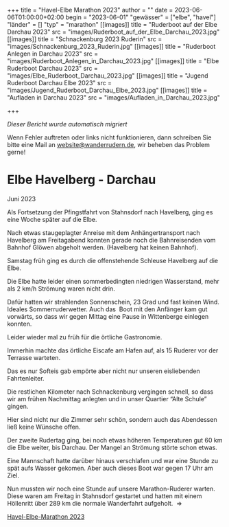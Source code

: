 +++
title = "Havel-Elbe Marathon 2023"
author = ""
date = 2023-06-06T01:00:00+02:00
begin = "2023-06-01"
"gewässer" = ["elbe", "havel"]
"länder" = []
"typ" = "marathon"
[[images]]
title = "Ruderboot auf der Elbe Darchau 2023"
src = "images/Ruderboot_auf_der_Elbe_Darchau_2023.jpg"
[[images]]
title = "Schnackenburg 2023 Ruderin"
src = "images/Schnackenburg_2023_Ruderin.jpg"
[[images]]
title = "Ruderboot Anlegen in Darchau 2023"
src = "images/Ruderboot_Anlegen_in_Darchau_2023.jpg"
[[images]]
title = "Elbe Ruderboot Darchau 2023"
src = "images/Elbe_Ruderboot_Darchau_2023.jpg"
[[images]]
title = "Jugend Ruderboot Darchau Elbe 2023"
src = "images/Jugend_Ruderboot_Darchau_Elbe_2023.jpg"
[[images]]
title = "Aufladen in Darchau 2023"
src = "images/Aufladen_in_Darchau_2023.jpg"

+++


*Dieser Bericht wurde automatisch migriert*

Wenn Fehler auftreten oder links nicht funktionieren, dann schreiben Sie bitte eine Mail an website@wanderrudern.de, wir beheben das Problem gerne!



# Elbe Havelberg - Darchau


Juni 2023

Als Fortsetzung der Pfingstfahrt von Stahnsdorf nach Havelberg, ging es eine Woche später auf die Elbe.

Nach etwas staugeplagter Anreise mit dem Anhängertransport nach Havelberg am Freitagabend konnten gerade noch die Bahnreisenden vom Bahnhof Glöwen abgeholt werden. (Havelberg hat keinen Bahnhof).

Samstag früh ging es durch die offenstehende Schleuse Havelberg auf die Elbe.

Die Elbe hatte leider einen sommerbedingten niedrigen Wasserstand, mehr als 2 km/h Strömung waren nicht drin.

Dafür hatten wir strahlenden Sonnenschein, 23 Grad und fast keinen Wind. Ideales Sommerruderwetter. Auch das  Boot mit den Anfänger kam gut vorwärts, so dass wir gegen Mittag eine Pause in Wittenberge einlegen konnten.

Leider wieder mal zu früh für die örtliche Gastronomie.

Immerhin machte das örtliche Eiscafe am Hafen auf, als 15 Ruderer vor der Terrasse warteten.

Das es nur Softeis gab empörte aber nicht nur unseren eisliebenden Fahrtenleiter.

Die restlichen Kilometer nach Schnackenburg vergingen schnell, so dass wir am frühen Nachmittag anlegten und in unser Quartier “Alte Schule” gingen.

Hier sind nicht nur die Zimmer sehr schön, sondern auch das Abendessen ließ keine Wünsche offen.

Der zweite Rudertag ging, bei noch etwas höheren Temperaturen gut 60 km die Elbe weiter, bis Darchau. Der Mangel an Strömung störte schon etwas.

Eine Mannschaft hatte darüber hinaus verschlafen und war eine Stunde zu spät aufs Wasser gekomen. Aber auch dieses Boot war gegen 17 Uhr am Ziel.

Nun mussten wir noch eine Stunde auf unsere Marathon-Ruderer warten. Diese waren am Freitag in Stahnsdorf gestartet und hatten mit einem Höllenritt über 289 km die normale Wanderfahrt aufgeholt.  =>

[Havel-Elbe-Marathon 2023](/berichte/2023/havel-elbe_marathon_2023)